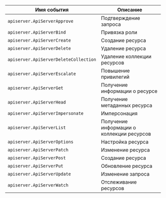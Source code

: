 Имя события | Описание
--- | ---
`apiserver.ApiServerApprove` | Подтверждение запроса
`apiserver.ApiServerBind` | Привязка роли
`apiserver.ApiServerCreate` | Создание ресурса
`apiserver.ApiServerDelete` | Удаление ресурса
`apiserver.ApiServerDeleteCollection` | Удаление коллекции ресурсов
`apiserver.ApiServerEscalate` | Повышение привилегий
`apiserver.ApiServerGet` | Получение информации о ресурсе
`apiserver.ApiServerHead` | Получение метаданных ресурса
`apiserver.ApiServerImpersonate` | Имперсонация
`apiserver.ApiServerList` | Получение информации о коллекции ресурсов
`apiserver.ApiServerOptions` | Настройка ресурса
`apiserver.ApiServerPatch` | Изменение ресурса
`apiserver.ApiServerPost` | Создание ресурса
`apiserver.ApiServerPut` | Обновление ресурса
`apiserver.ApiServerUpdate` | Изменение запроса
`apiserver.ApiServerWatch` | Отслеживание ресурсов
